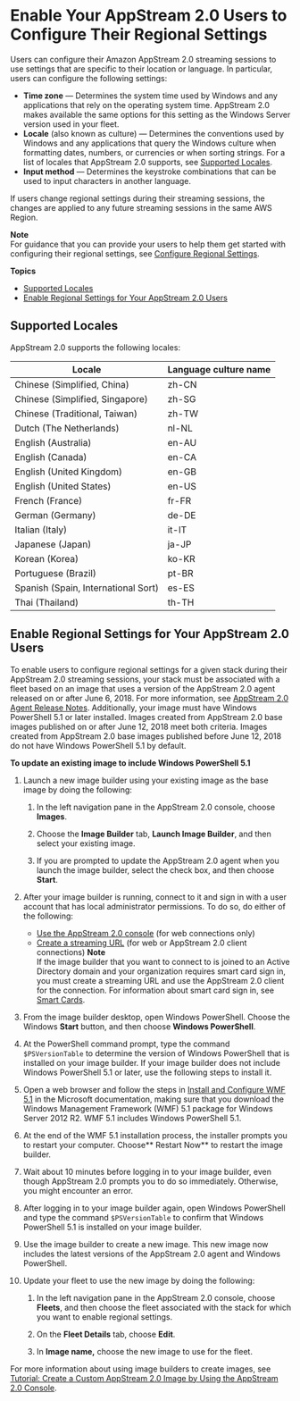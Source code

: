 # Enable Your AppStream 2\.0 Users to Configure Their Regional Settings<a name="regional-settings"></a>

Users can configure their Amazon AppStream 2\.0 streaming sessions to use settings that are specific to their location or language\. In particular, users can configure the following settings:
+ **Time zone** — Determines the system time used by Windows and any applications that rely on the operating system time\. AppStream 2\.0 makes available the same options for this setting as the Windows Server version used in your fleet\.
+ **Locale** \(also known as culture\) — Determines the conventions used by Windows and any applications that query the Windows culture when formatting dates, numbers, or currencies or when sorting strings\. For a list of locales that AppStream 2\.0 supports, see [Supported Locales](#supported-locales)\.
+ **Input method** — Determines the keystroke combinations that can be used to input characters in another language\.

If users change regional settings during their streaming sessions, the changes are applied to any future streaming sessions in the same AWS Region\.

**Note**  
For guidance that you can provide your users to help them get started with configuring their regional settings, see [Configure Regional Settings](regional-settings-end-user.md)\.

**Topics**
+ [Supported Locales](#supported-locales)
+ [Enable Regional Settings for Your AppStream 2\.0 Users](#regional-settings-enable)

## Supported Locales<a name="supported-locales"></a>

AppStream 2\.0 supports the following locales:


| Locale | Language culture name | 
| --- | --- | 
| Chinese \(Simplified, China\) | zh\-CN | 
| Chinese \(Simplified, Singapore\) | zh\-SG | 
| Chinese \(Traditional, Taiwan\) | zh\-TW | 
| Dutch \(The Netherlands\) | nl\-NL | 
| English \(Australia\) | en\-AU | 
| English \(Canada\) | en\-CA | 
| English \(United Kingdom\) | en\-GB | 
| English \(United States\) | en\-US | 
| French \(France\) | fr\-FR | 
| German \(Germany\) | de\-DE | 
| Italian \(Italy\) | it\-IT | 
| Japanese \(Japan\) | ja\-JP | 
| Korean \(Korea\) | ko\-KR | 
| Portuguese \(Brazil\) | pt\-BR | 
| Spanish \(Spain, International Sort\)  | es\-ES | 
| Thai \(Thailand\) | th\-TH | 

## Enable Regional Settings for Your AppStream 2\.0 Users<a name="regional-settings-enable"></a>

To enable users to configure regional settings for a given stack during their AppStream 2\.0 streaming sessions, your stack must be associated with a fleet based on an image that uses a version of the AppStream 2\.0 agent released on or after June 6, 2018\. For more information, see [AppStream 2\.0 Agent Release Notes](agent-software-versions.md)\. Additionally, your image must have Windows PowerShell 5\.1 or later installed\. Images created from AppStream 2\.0 base images published on or after June 12, 2018 meet both criteria\. Images created from AppStream 2\.0 base images published before June 12, 2018 do not have Windows PowerShell 5\.1 by default\.

**To update an existing image to include Windows PowerShell 5\.1**

1. Launch a new image builder using your existing image as the base image by doing the following: 

   1.  In the left navigation pane in the AppStream 2\.0 console, choose **Images**\.

   1. Choose the **Image Builder** tab, **Launch Image Builder**, and then select your existing image\.

   1. If you are prompted to update the AppStream 2\.0 agent when you launch the image builder, select the check box, and then choose **Start**\.

1. After your image builder is running, connect to it and sign in with a user account that has local administrator permissions\. To do so, do either of the following: 
   + [Use the AppStream 2\.0 console](managing-image-builders-connect.md#managing-image-builders-connect-console) \(for web connections only\)
   + [Create a streaming URL](managing-image-builders-connect.md#managing-image-builders-connect-streaming-URL) \(for web or AppStream 2\.0 client connections\)
**Note**  
If the image builder that you want to connect to is joined to an Active Directory domain and your organization requires smart card sign in, you must create a streaming URL and use the AppStream 2\.0 client for the connection\. For information about smart card sign in, see [Smart Cards](client-system-requirements-feature-support.md#feature-support-USB-devices-qualified-smart-cards)\.

1. From the image builder desktop, open Windows PowerShell\. Choose the Windows **Start** button, and then choose **Windows PowerShell**\. 

1. At the PowerShell command prompt, type the command `$PSVersionTable` to determine the version of Windows PowerShell that is installed on your image builder\. If your image builder does not include Windows PowerShell 5\.1 or later, use the following steps to install it\.

1. Open a web browser and follow the steps in [Install and Configure WMF 5\.1](https://docs.microsoft.com/en-us/powershell/scripting/windows-powershell/wmf/setup/install-configure?view=powershell-7) in the Microsoft documentation, making sure that you download the Windows Management Framework \(WMF\) 5\.1 package for Windows Server 2012 R2\. WMF 5\.1 includes Windows PowerShell 5\.1\.

1. At the end of the WMF 5\.1 installation process, the installer prompts you to restart your computer\. Choose** Restart Now** to restart the image builder\.

1. Wait about 10 minutes before logging in to your image builder, even though AppStream 2\.0 prompts you to do so immediately\. Otherwise, you might encounter an error\.

1. After logging in to your image builder again, open Windows PowerShell and type the command `$PSVersionTable` to confirm that Windows PowerShell 5\.1 is installed on your image builder\.

1. Use the image builder to create a new image\. This new image now includes the latest versions of the AppStream 2\.0 agent and Windows PowerShell\.

1. Update your fleet to use the new image by doing the following: 

   1. In the left navigation pane in the AppStream 2\.0 console, choose **Fleets**, and then choose the fleet associated with the stack for which you want to enable regional settings\.

   1. On the **Fleet Details** tab, choose **Edit**\.

   1. In **Image name,** choose the new image to use for the fleet\.

For more information about using image builders to create images, see [Tutorial: Create a Custom AppStream 2\.0 Image by Using the AppStream 2\.0 Console](tutorial-image-builder.md)\.